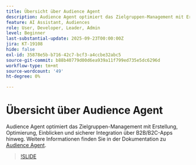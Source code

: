 ```yaml
---
title: Übersicht über Audience Agent
description: Audience Agent optimiert das Zielgruppen-Management mit Erstellung, Optimierung, Einblicken und sicherer Integration über B2B/B2C-Apps hinweg.
feature: AI Assistant, Audiences
role: User, Developer, Leader, Admin
level: Beginner
last-substantial-update: 2025-09-23T00:00:00Z
jira: KT-19108
hide: false
exl-id: 35878e5b-b716-42c7-bcf3-a4ccbe32abc5
source-git-commit: b88b40779d00d6ea939a11f799ed735e5dc6296d
workflow-type: tm+mt
source-wordcount: '49'
ht-degree: 0%

---
```


# Übersicht über Audience Agent

Audience Agent optimiert das Zielgruppen-Management mit Erstellung, Optimierung, Einblicken und sicherer Integration über B2B/B2C-Apps hinweg. Weitere Informationen finden Sie in der Dokumentation zu [Audience Agent](https://experienceleague.adobe.com/en/docs/experience-cloud-ai/experience-cloud-ai/agents/audience).

>[!SLIDE](audience-agent-overview)
